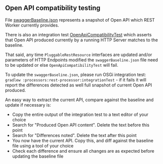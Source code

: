 ## Open API compatibility testing

File [swaggerBaseline.json](./swaggerBaseline.json) represents a snapshot of Open API which REST Worker currently
provides.

There is also an integration test [OpenApiCompatibilityTest](../kotlin/net/corda/processors/rest/OpenApiCompatibilityTest.kt)
which asserts that Open API produced currently by a running HTTP Server matches to the baseline.

That said, any time `PluggableRestResource` interfaces are updated and/or parameters of HTTP Endpoints modified the `swaggerBaseline.json`
file need to be updated or else `OpenApiCompatibilityTest` will fail.

To update the `swaggerBaseline.json`, please run OSGi integration test:
`gradlew :processors:rest-processor:integrationTest` - if it fails it will report the differences detected
as well full snapshot of current Open API produced.

An easy way to extract the current API, compare against the baseline and update if necessary is:

- Copy the entire output of the integration test to a text editor of your choice
- Search for "Produced Open API content". Delete the text before this point
- Search for "Differences noted". Delete the text after this point
- You now have the current API. Copy this, and diff against the baseline file using a tool of your choice
- Check each difference and ensure all changes are as expected before updating the baseline file
